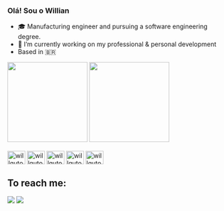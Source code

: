 ### Olá! Sou o Willian 

- 🎓 Manufacturing engineer and pursuing a software engineering degree.
- 🔭 I’m currently working on my professional & personal development 
- Based in 🇧🇷

<div>
  <img height="180em" src="https://github-readme-stats.vercel.app/api?username=willguto&show_icons=true&theme=nightowl&include_all_commits=true&count_private=true"/>
  <img height="180em" src="https://github-readme-stats.vercel.app/api/top-langs/?username=willguto&layout=compact&langs_count=16&theme=nightowl"/>
</div>
  
  
<div style="display: inline_block"><br>
  <img align="center" alt="willguto-HTML" height="30" width="40" src="https://cdn.jsdelivr.net/gh/devicons/devicon/icons/html5/html5-original.svg">
  <img align="center" alt="willguto-HTML" height="30" width="40" src="https://cdn.jsdelivr.net/gh/devicons/devicon/icons/css3/css3-original.svg">
  <img align="center" alt="willguto-HTML" height="30" width="40" src="https://cdn.jsdelivr.net/gh/devicons/devicon/icons/javascript/javascript-original.svg">
  <img align="center" alt="willguto-HTML" height="30" width="40" src="https://cdn.jsdelivr.net/gh/devicons/devicon/icons/java/java-original.svg">
  <img align="center" alt="willguto-HTML" height="30" width="40" src="https://cdn.jsdelivr.net/gh/devicons/devicon/icons/python/python-original.svg">
</div>
  
  
##

## To reach me:

<div> 
  <a href="https://www.linkedin.com/in/willianars/" target="_blank"><img src="https://img.shields.io/badge/LinkedIn-0077B5?style=for-the-badge&logo=linkedin&logoColor=white" target="_blank"></a>
  <a href="https://www.instagram.com/gutosantos_hey/" target="_blank"><img src="https://img.shields.io/badge/Instagram-E4405F?style=for-the-badge&logo=instagram&logoColor=white" target="_blank"></a>
</div>
 
